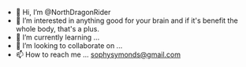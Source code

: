 - 👋 Hi, I’m @NorthDragonRider
- 👀 I’m interested in anything good for your brain and if it's benefit the whole body, that's a plus.
- 🌱 I’m currently learning ...
- 💞️ I’m looking to collaborate on ...
- 📫 How to reach me ... sophysymonds@gmail.com

<!---
NorthDragonRider/NorthDragonRider is a ✨ special ✨ repository because its `README.md` (this file) appears on your GitHub profile.
You can click the Preview link to take a look at your changes.
--->
